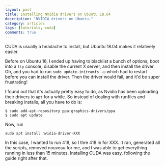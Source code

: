 ```yaml
---
layout: post
title: Installing NVidia drivers on Ubuntu 18.04
description: "NVIDIA drivers on Ubuntu."
category: articles
tags: [tutorials, cuda]
comments: true
---
```


CUDA is usually a headache to install, but Ubuntu 18.04 makes it relatively easier.

Before on Ubuntu 16, I ended up having to blacklist a bunch of options, boot into a `tty` console, disable the current X server, and then install the driver. Oh, and you had to run `sudo update-initramfs -u` which had to restart before you can install the driver. Then the driver would fail, and it'd be super frustrating!

I found out that it's actually pretty easy to do, as Nvidia has been uploading their drivers to `apt` for a while. So instead of dealing with runfiles and breaking installs, all you have to do is:

```
$ sudo add-apt-repository ppa:graphics-drivers/ppa
$ sudo apt update
```

Now, run 

```
sudo apt install nvidia-driver-XXX
```

In this case, I wanted to run 418, so I thre 418 in for XXX. It ran, generated all the scripts, removed nouveau for me, and I was able to get everything running in less than 15 minutes. Installing CUDA was easy, following the guide right after that.
